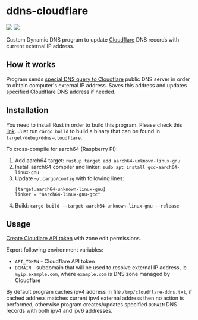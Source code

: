 # ddns-cloudflare

[![](https://img.shields.io/github/workflow/status/pkoenig10/ddns-cloudflare/CI?label=ci)][actions]
[![](https://img.shields.io/github/workflow/status/pkoenig10/ddns-cloudflare/Release?label=release)][actions]

Custom Dynamic DNS program to update [Cloudflare](https://www.cloudflare.com/dns/) DNS records with current external IP address.

## How it works

Program sends [special DNS query to Cloudflare](https://community.cloudflare.com/t/can-1-1-1-1-be-used-to-find-out-ones-public-ip-address/14971) public DNS server in order to obtain computer's external IP address. Saves this address and updates specified Cloudflare DNS address if needed.

## Installation

You need to install Rust in order to build this program. Please check this [link](https://rustup.rs/).
Just run `cargo build` to build a binary that can be found in `target/debug/ddns-cloudflare`.

To cross-compile for aarch64 (Raspberry PI):
1. Add aarch64 target: `rustup target add aarch64-unknown-linux-gnu`
1. Install aarch64 compiler and linker: `sudo apt install gcc-aarch64-linux-gnu`
1. Update `~/.cargo/config` with following lines:
    ```
    [target.aarch64-unknown-linux-gnu]
    linker = "aarch64-linux-gnu-gcc"
    ```
1. Build: `cargo build --target aarch64-unknown-linux-gnu --release`


## Usage

[Create Cloudlare API token](https://developers.cloudflare.com/api/tokens/create) with zone edit permissions.

Export following environment variables:
- `API_TOKEN` - Cloudflare API token
- `DOMAIN` - subdomain that will be used to resolve external IP address, ie `myip.example.com`, where `example.com` is DNS zone managed by Cloudflare

By default program caches ipv4 address in file `/tmp/cloudflare-ddns.txt`, if cached address matches current ipv4 external address then no action is performed, otherwise program creates/updates specified `DOMAIN` DNS records with both ipv4 and ipv6 addresses.


[actions]: https://github.com/pkoenig10/ddns-cloudflare/actions
